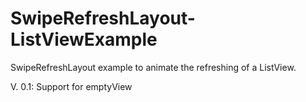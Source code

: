 SwipeRefreshLayout-ListViewExample
==================================

SwipeRefreshLayout example to animate the refreshing of a ListView.

V. 0.1: Support for emptyView
